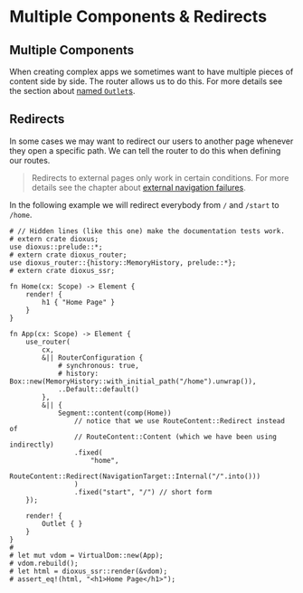 # Multiple Components & Redirects

## Multiple Components

When creating complex apps we sometimes want to have multiple pieces of content
side by side. The router allows us to do this. For more details see the section
about [named `Outlet`s](../outlets.md#named-outlets).

## Redirects

In some cases we may want to redirect our users to another page whenever they
open a specific path. We can tell the router to do this when defining our
routes.

> Redirects to external pages only work in certain conditions. For more details
> see the chapter about [external navigation failures](../failures/external.md).

In the following example we will redirect everybody from `/` and `/start` to
`/home`.

```rust, no_run
# // Hidden lines (like this one) make the documentation tests work.
# extern crate dioxus;
use dioxus::prelude::*;
# extern crate dioxus_router;
use dioxus_router::{history::MemoryHistory, prelude::*};
# extern crate dioxus_ssr;

fn Home(cx: Scope) -> Element {
    render! {
        h1 { "Home Page" }
    }
}

fn App(cx: Scope) -> Element {
    use_router(
        cx,
        &|| RouterConfiguration {
            # synchronous: true,
            # history: Box::new(MemoryHistory::with_initial_path("/home").unwrap()),
            ..Default::default()
        },
        &|| {
            Segment::content(comp(Home))
                // notice that we use RouteContent::Redirect instead of
                // RouteContent::Content (which we have been using indirectly)
                .fixed(
                    "home",
                    RouteContent::Redirect(NavigationTarget::Internal("/".into()))
                )
                .fixed("start", "/") // short form
    });

    render! {
        Outlet { }
    }
}
#
# let mut vdom = VirtualDom::new(App);
# vdom.rebuild();
# let html = dioxus_ssr::render(&vdom);
# assert_eq!(html, "<h1>Home Page</h1>");
```
